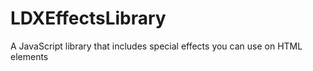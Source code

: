 LDXEffectsLibrary
=================

A JavaScript library that includes special effects you can use on HTML elements
